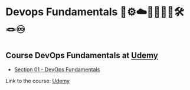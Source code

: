 # Devops Fundamentals 🤯⚙️☁️👩🏻‍💻🤖🛠️🪢♾️
## Course DevOps Fundamentals at [Udemy](Devops_Fundamentals)
- [Section 01 - DevOps Fundamentals](https://github.com/romulovieira777/Devops_Fundamentals/tree/main/Section_01_Devops_Fundamentals)

Link to the course: [Udemy](Devops_Fundamentals)
